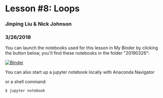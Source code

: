# Lesson #8: Loops
### Jinping Liu & Nick Johnson
### 3/26/2018

You can launch the notebooks used for this lesson in My Binder by clicking the button below, you'll find these notebooks in the folder "20190326":

[![Binder](https://mybinder.org/badge.svg)](https://mybinder.org/v2/gh/biof309/spring2019/master)

You can also start up a jupyter notebook locally with Anaconda Navigator

or a shell command:

```sh
$ jupyter notebook
```
